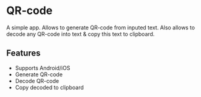 # QR-code

A simple app. Allows to generate QR-code from inputed text. Also allows to decode any QR-code into text & copy this text to clipboard.

## Features
- Supports Android/iOS
- Generate QR-code
- Decode QR-code
- Copy decoded to  clipboard

 
